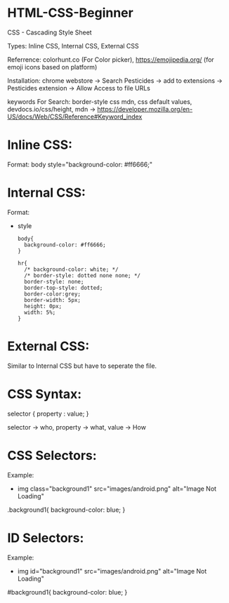 # HTML-CSS-Beginner

CSS - Cascading Style Sheet

Types: Inline CSS, Internal CSS, External CSS

Referrence: colorhunt.co (For Color picker), https://emojipedia.org/ (for emoji icons based on platform)

Installation: chrome webstore -> Search Pesticides -> add to extensions -> Pesticides extension -> Allow Access to file URLs

keywords For Search: border-style css mdn, css default values, devdocs.io/css/height, mdn -> https://developer.mozilla.org/en-US/docs/Web/CSS/Reference#Keyword_index

# Inline CSS: 

Format: body style="background-color: #ff6666;"

# Internal CSS:

Format: 

- style

      body{
        background-color: #ff6666;
      }

      hr{
        /* background-color: white; */
        /* border-style: dotted none none; */
        border-style: none;
        border-top-style: dotted;
        border-color:grey;
        border-width: 5px;
        height: 0px;
        width: 5%;
      }
      
 # External CSS:
 
 Similar to Internal CSS but have to seperate the file.
 
 # CSS Syntax:
 
 selector { property : value; }
 
 selector -> who, property -> what, value -> How
 
 # CSS Selectors:
 
 Example:
 
   - img class="background1" src="images/android.png" alt="Image Not Loading"
   
  .background1{
   background-color: blue;
      }
      
 # ID Selectors:
 
 Example:
 
  - img id="background1" src="images/android.png" alt="Image Not Loading"
   
  #background1{
   background-color: blue;
      }
 
 
  
  
 


